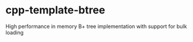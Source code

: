 # cpp-template-btree
High performance in memory B+ tree implementation with support for bulk loading
